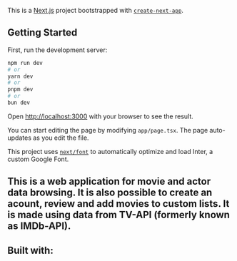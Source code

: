This is a [Next.js](https://nextjs.org/) project bootstrapped with [`create-next-app`](https://github.com/vercel/next.js/tree/canary/packages/create-next-app).

## Getting Started

First, run the development server:

```bash
npm run dev
# or
yarn dev
# or
pnpm dev
# or
bun dev
```

Open [http://localhost:3000](http://localhost:3000) with your browser to see the result.

You can start editing the page by modifying `app/page.tsx`. The page auto-updates as you edit the file.

This project uses [`next/font`](https://nextjs.org/docs/basic-features/font-optimization) to automatically optimize and load Inter, a custom Google Font.

<!-- Movies App -->

## This is a web application for movie and actor data browsing. It is also possible to create an acount, review and add movies to custom lists. It is made using data from TV-API (formerly known as IMDb-API).

<!-- Built with -->

## Built with:

<!-- MARKDOWN LINKS & IMAGES -->
<!-- https://www.markdownguide.org/basic-syntax/#reference-style-links -->

[SUPABASE]: https://img.shields.io/badge/Supabase-181818?style=for-the-badge&logo=supabase&logoColor=white
[NEXTJS]: https://img.shields.io/badge/next%20js-000000?style=for-the-badge&logo=nextdotjs&logoColor=white
[TYPESCRIPT]: https://img.shields.io/badge/TypeScript-007ACC?style=for-the-badge&logo=typescript&logoColor=white
[TAILWINDCSS]: https://img.shields.io/badge/Tailwind_CSS-38B2AC?style=for-the-badge&logo=tailwind-css&logoColor=white
